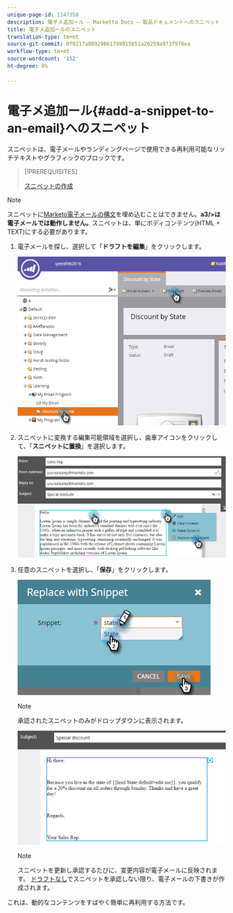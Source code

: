 ```yaml
---
unique-page-id: 1147358
description: 電子メ追加ール — Marketto Docs — 製品ドキュメントへのスニペット
title: 電子メ追加ールのスニペット
translation-type: tm+mt
source-git-commit: 0f0217a88929661798015b51a26259a973f9f6ea
workflow-type: tm+mt
source-wordcount: '152'
ht-degree: 0%

---
```



# 電子メ追加ール{#add-a-snippet-to-an-email}へのスニペット

スニペットは、電子メールやランディングページで使用できる再利用可能なリッチテキストやグラフィックのブロックです。

>[!PREREQUISITES]
>
>[スニペットの作成](/help/marketo/product-docs/personalization/segmentation-and-snippets/snippets/create-a-snippet.md)

>[!NOTE]
>
>スニペットに[Marketo電子メールの構文](/help/marketo/product-docs/email-marketing/general/email-editor-2/email-template-syntax.md)を埋め込むことはできません。**a3/>は電子メールでは動作しません。**&#x200B;スニペットは、単にボディコンテンツ(HTML + TEXT)にする必要があります。

1. 電子メールを探し、選択して「**ドラフトを編集**」をクリックします。

   ![](assets/one-2.png)

1. スニペットに変換する編集可能領域を選択し、歯車アイコンをクリックして、「**スニペットに置換**」を選択します。

   ![](assets/two-2.png)

1. 任意のスニペットを選択し、「**保存**」をクリックします。

   ![](assets/three-1.png)

   >[!NOTE]
   >
   >承認されたスニペットのみがドロップダウンに表示されます。

   ![](assets/four.png)

   >[!NOTE]
   >
   >スニペットを更新し承認するたびに、変更内容が電子メールに反映されます。 [ドラフトなし](/help/marketo/product-docs/administration/users-and-roles/managing-user-roles-and-permissions/enable-no-draft-for-snippets.md)でスニペットを承認しない限り、電子メールの下書きが作成されます。

これは、動的なコンテンツをすばやく簡単に再利用する方法です。
